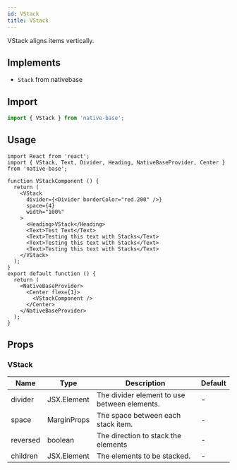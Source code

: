 ```yaml
---
id: VStack
title: VStack
---
```


VStack aligns items vertically.

## Implements

- `Stack` from nativebase

## Import

```jsx
import { VStack } from 'native-base';
```

## Usage

```SnackPlayer name=VStack%20Usage
import React from 'react';
import { VStack, Text, Divider, Heading, NativeBaseProvider, Center } from 'native-base';

function VStackComponent () {
  return (
    <VStack
      divider={<Divider borderColor="red.200" />}
      space={4}
      width="100%"
    >
      <Heading>VStack</Heading>
      <Text>Test Text</Text>
      <Text>Testing this text with Stacks</Text>
      <Text>Testing this text with Stacks</Text>
      <Text>Testing this text with Stacks</Text>
    </VStack>
  );
}
export default function () {
  return (
    <NativeBaseProvider>
      <Center flex={1}>
        <VStackComponent />
      </Center>
    </NativeBaseProvider>
  );
}
```

## Props

### VStack

| Name     | Type        | Description                                  | Default |
| -------- | ----------- | -------------------------------------------- | ------- |
| divider  | JSX.Element | The divider element to use between elements. | -       |
| space    | MarginProps | The space between each stack item.           | -       |
| reversed | boolean     | The direction to stack the elements          | -       |
| children | JSX.Element | The elements to be stacked.                  | -       |
